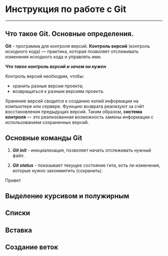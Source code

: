 # Инструкция по работе с Git
-------

## Что такое Git. Основные определения.

**Git** - программа для контроля версий. **Контроль версий** (контроль исходного кода) — практика, которая позволяет отслеживать
изменения исходного кода и управлять ими.

___Что такое контроль версий и зачем он нужен___

Контроль версий необходим, чтобы:

* хранить разные версии проекта;
* возвращаться к разным версиям проекта.

Хранение версий сводится к созданию копий информации на компьютере или сервере.
Функцию возврата реализуют за счёт восстановления предыдущих версий. Таким образом, **система контроля** — это реализованная возможность замены информации с использованием сохраненных версий.

## Основные команды Git

1. ***Git init*** - инициализация, позволяет начать отслеживать нужный файл.

2. ***Git status*** - показывает текущее состояние гита, есть ли изменения, которые нужно закоммитить (сохранить).

Привет

## Выделение курсивом и полужирным



## Списки



## Вставка 


## Создание веток